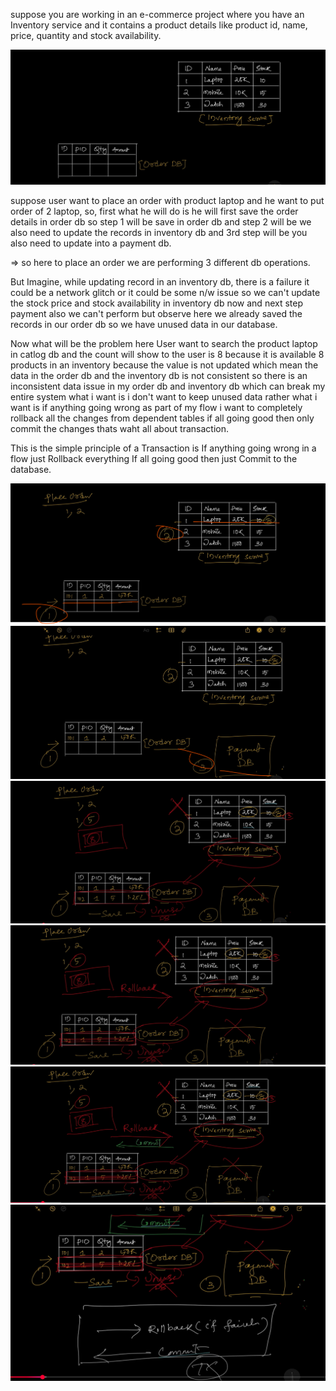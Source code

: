 
suppose you are working in an e-commerce project where you have an Inventory service and it contains a product details 
like product id, name, price, quantity and stock availability.

![img.png](img.png)

suppose user want to place an order with product laptop and he want to put order of 2 laptop, so, first what he will do is
he will first save the order details in order db so step 1 will be save in order db and step 2 will be we also need to update 
the records in inventory db and 3rd step will be you also need to update into a payment db.

=> so here to place an order we are performing 3 different db operations.

But Imagine, while updating record in an inventory db, there is a failure it could be a network glitch or it could be some n/w issue
so we can't update the stock price and stock availability in inventory db now and next step payment also we can't perform but observe
here we already saved the records in our order db so we have unused data in our database. 

Now what will be the problem here User want to search the product laptop in catlog db and the count will show to the user 
is 8 because it is available 8 products in an inventory because the value is not updated which mean the data in the order db
and the inventory db is not consistent so there is an inconsistent data issue in my order db and inventory db which can break my entire system
what i want is i don't want to keep unused data rather what i want is if anything going wrong as part of my flow i want to completely
rollback all the changes from dependent tables if all going good then only commit the changes thats waht all about transaction.

This is the simple principle of a Transaction is If anything going wrong in a flow just Rollback everything If all 
going good then just Commit to the database.


![img_1.png](img_1.png)
![img_2.png](img_2.png)
![img_3.png](img_3.png)
![img_4.png](img_4.png)
![img_5.png](img_5.png)
![img_6.png](img_6.png)




